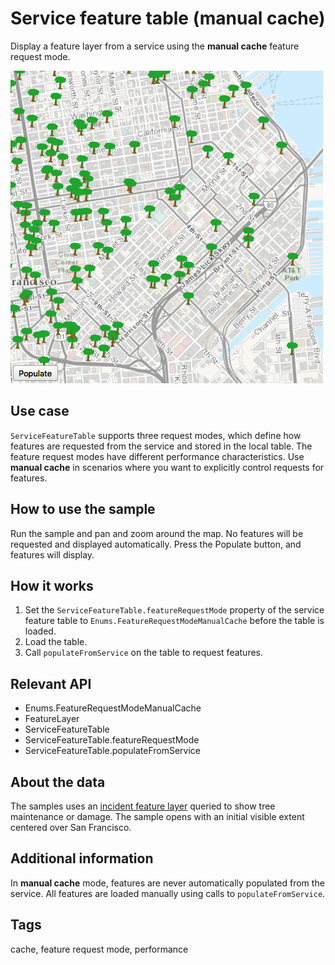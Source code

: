 # Service feature table (manual cache)

Display a feature layer from a service using the **manual cache** feature request mode.

![](screenshot.png)

## Use case

`ServiceFeatureTable` supports three request modes, which define how features are requested from the service and stored in the local table. The feature request modes have different performance characteristics. Use **manual cache** in scenarios where you want to explicitly control requests for features.

## How to use the sample

Run the sample and pan and zoom around the map. No features will be requested and displayed automatically. Press the Populate button, and features will display.

## How it works

1. Set the `ServiceFeatureTable.featureRequestMode` property of the service feature table to `Enums.FeatureRequestModeManualCache` before the table is loaded.
2. Load the table.
3. Call `populateFromService` on the table to request features.

## Relevant API

* Enums.FeatureRequestModeManualCache
* FeatureLayer
* ServiceFeatureTable
* ServiceFeatureTable.featureRequestMode
* ServiceFeatureTable.populateFromService

## About the data

The samples uses an [incident feature layer](https://sampleserver6.arcgisonline.com/arcgis/rest/services/SF311/FeatureServer/0) queried to show tree maintenance or damage. The sample opens with an initial visible extent centered over San Francisco.

## Additional information

In **manual cache** mode, features are never automatically populated from the service. All features are loaded manually using calls to `populateFromService`.

## Tags

cache, feature request mode, performance
